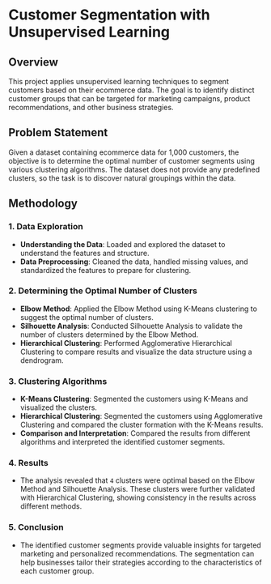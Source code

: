 # Customer Segmentation with Unsupervised Learning

## Overview

This project applies unsupervised learning techniques to segment customers based on their ecommerce data. The goal is to identify distinct customer groups that can be targeted for marketing campaigns, product recommendations, and other business strategies.

## Problem Statement

Given a dataset containing ecommerce data for 1,000 customers, the objective is to determine the optimal number of customer segments using various clustering algorithms. The dataset does not provide any predefined clusters, so the task is to discover natural groupings within the data.

## Methodology

### 1. Data Exploration
   - **Understanding the Data**: Loaded and explored the dataset to understand the features and structure.
   - **Data Preprocessing**: Cleaned the data, handled missing values, and standardized the features to prepare for clustering.

### 2. Determining the Optimal Number of Clusters
   - **Elbow Method**: Applied the Elbow Method using K-Means clustering to suggest the optimal number of clusters.
   - **Silhouette Analysis**: Conducted Silhouette Analysis to validate the number of clusters determined by the Elbow Method.
   - **Hierarchical Clustering**: Performed Agglomerative Hierarchical Clustering to compare results and visualize the data structure using a dendrogram.

### 3. Clustering Algorithms
   - **K-Means Clustering**: Segmented the customers using K-Means and visualized the clusters.
   - **Hierarchical Clustering**: Segmented the customers using Agglomerative Clustering and compared the cluster formation with the K-Means results.
   - **Comparison and Interpretation**: Compared the results from different algorithms and interpreted the identified customer segments.

### 4. Results
   - The analysis revealed that `4` clusters were optimal based on the Elbow Method and Silhouette Analysis. These clusters were further validated with Hierarchical Clustering, showing consistency in the results across different methods.

### 5. Conclusion
   - The identified customer segments provide valuable insights for targeted marketing and personalized recommendations. The segmentation can help businesses tailor their strategies according to the characteristics of each customer group.
